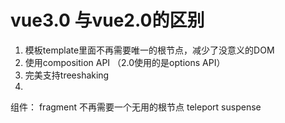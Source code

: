 # vue3.0 与vue2.0的区别

1. 模板template里面不再需要唯一的根节点，减少了没意义的DOM
2. 使用composition API （2.0使用的是options API）
3. 完美支持treeshaking
4. 

组件： 
  fragment 不再需要一个无用的根节点
  teleport 
  suspense